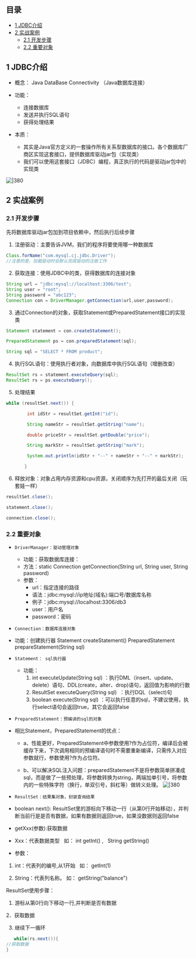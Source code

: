 ## 目录

- [1 JDBC介绍](#1%20JDBC%E4%BB%8B%E7%BB%8D)
- [2 实战案例](#2%20%E5%AE%9E%E6%88%98%E6%A1%88%E4%BE%8B)
	- [2.1 开发步骤](#2.1%20%E5%BC%80%E5%8F%91%E6%AD%A5%E9%AA%A4)
	- [2.2 重要对象](#2.2%20%E9%87%8D%E8%A6%81%E5%AF%B9%E8%B1%A1)

## 1 JDBC介绍

- 概念： Java DataBase Connectivity （Java数据库连接）

- 功能：
	- 连接数据库
	- 发送并执行SQL语句
	- 获得处理结果

- 本质：
	- 其实是Java官方定义的一套操作所有关系型数据库的接口。各个数据库厂商区实现这套接口，提供数据库驱动jar包（实现类）
	- 我们可以使用这套接口（JDBC）编程，真正执行的代码是驱动jar包中的实现类

![|380](https://my-obsidian-image.oss-cn-guangzhou.aliyuncs.com/2024/04/dcf58bf8f60577b61e8dffe7cec44607.png)



## 2 实战案例

### 2.1 开发步骤

先将数据库驱动jar包加到项目依赖中，然后执行后续步骤

1. 注册驱动：主要告诉JVM，我们的程序将要使用哪一种数据库
```java
Class.forName("com.mysql.cj.jdbc.Driver");
//注意的是，加载驱动时会默认完成驱动的注册工作
```

2. 获取连接：使用JDBC中的类，获得数据库的连接对象
```java
String url = "jdbc:mysql://localhost:3306/test";
String user = "root";
String password = "abc123";
Connection con = DriverManager.getConnection(url,user,password);
```

3. 通过Connection的对象，获取Statement或PreparedStatement接口的实现类
```java
Statement statement = con.createStatement();

PreparedStatement ps = con.preparedStatement(sql);

String sql = "SELECT * FROM product";
```

4. 执行SQL语句：使用执行者对象，向数据库中执行SQL语句（增删改查）
```java
ResultSet rs = statement.executeQuery(sql);
ResultSet rs = ps.executeQuery();
```

5. 处理结果
```java
while (resultSet.next()) {

        int idStr = resultSet.getInt("id");

        String nameStr = resultSet.getString("name");

        double priceStr = resultSet.getDouble("price");

        String markStr = resultSet.getString("mark");

        System.out.println(idStr + "--" + nameStr + "--" + markStr);

       }
```

6. 释放对象：对象占用内存资源和cpu资源，关闭顺序为先打开的最后关闭（玩套娃一样）

```java
resultSet.close();

statement.close();

connection.close();
```

### 2.2 重要对象

- `DriverManager：驱动管理对象`
	- 功能：获取数据库连接：
	- 方法：static Connection getConnection(String url, String user, String password)
	- 参数：
		- url：指定连接的路径
		- 语法：jdbc:mysql://ip地址(域名):端口号/数据库名称
		- 例子：jdbc:mysql://localhost:3306/db3
		- user：用户名
		- password：密码

- `Connection：数据库连接对象`

- 功能：创建执行器
Statement createStatement()
PreparedStatement prepareStatement(String sql) 

-  `Statement： sql执行器`
	- 功能：
		1.  int executeUpdate(String sql) ：执行DML（insert、update、delete）语句、DDL(create，alter、drop)语句，返回值为影响的行数
		2.  ResultSet executeQuery(String sql)  ：执行DQL（select)句
		3.  boolean execute(String sql) ：可以执行任意的sql，不建议使用，执行select语句会返回true，其它会返回false

-  `PreparedStatement：预编译的sql的对象`
- 相比Statement，PreparedStatement的优点：
	- a、性能更好，PreparedStatement中参数使用?作为占位符，编译后会被缓存下来，下次调用相同的预编译语句时不需要重新编译，只需传入对应参数就行，参数使用?作为占位符。
	
	- b、可以解决SQL注入问题：preparedStatement不是将参数简单拼凑成sql，而是做了一些预处理，将参数转换为string，两端加单引号，将参数内的一些特殊字符（换行，单双引号，斜杠等）做转义处理。
![|380](https://my-obsidian-image.oss-cn-guangzhou.aliyuncs.com/2024/04/4f597fe872829d83daf853b604a870e7.png)



- `ResultSet：结果集对象，封装查询结果`

- boolean next(): ResultSet里的游标向下移动一行（从第0行开始移动），并判断当前行是是否有数据，如果有数据则返回true，如果没数据则返回false

- getXxx(参数):获取数据

- Xxx：代表数据类型   如： int getInt() ,   String getString()

- 参数：

1. int：代表列的编号,从1开始   如： getInt(1)

2. String：代表列名称。 如： getString("balance")

ResultSet使用步骤：

1. 游标从第0行向下移动一行,并判断是否有数据

2．获取数据

3. 继续下一循环
```java
   while(rs.next()){
//获取数据
}
```